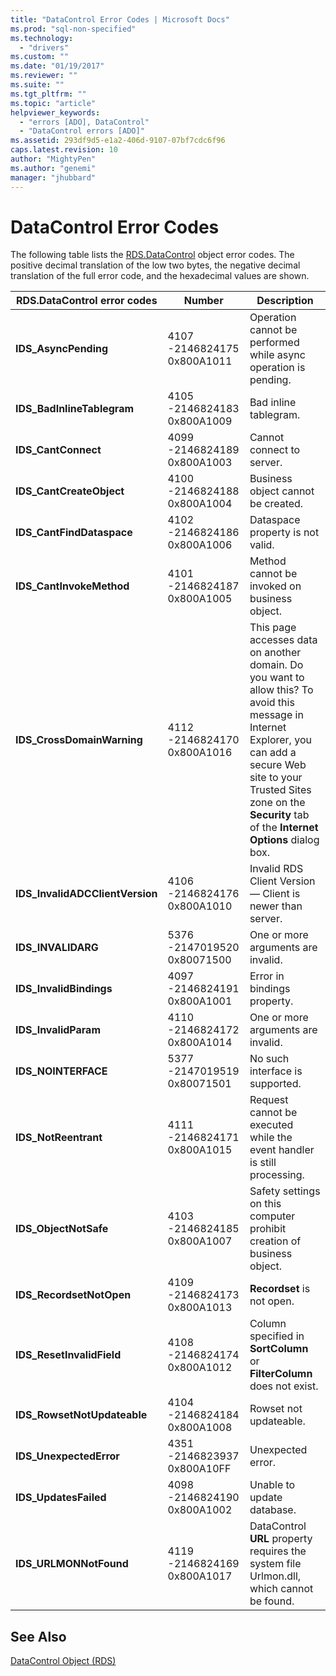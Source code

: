 ```yaml
---
title: "DataControl Error Codes | Microsoft Docs"
ms.prod: "sql-non-specified"
ms.technology:
  - "drivers"
ms.custom: ""
ms.date: "01/19/2017"
ms.reviewer: ""
ms.suite: ""
ms.tgt_pltfrm: ""
ms.topic: "article"
helpviewer_keywords: 
  - "errors [ADO], DataControl"
  - "DataControl errors [ADO]"
ms.assetid: 293df9d5-e1a2-406d-9107-07bf7cdc6f96
caps.latest.revision: 10
author: "MightyPen"
ms.author: "genemi"
manager: "jhubbard"
---
```

# DataControl Error Codes
The following table lists the [RDS.DataControl](../../../ado/reference/rds-api/datacontrol-object-rds.md) object error codes. The positive decimal translation of the low two bytes, the negative decimal translation of the full error code, and the hexadecimal values are shown.  
  
|RDS.DataControl error codes|Number|Description|  
|---------------------------------|------------|-----------------|  
|**IDS_AsyncPending**|4107 -2146824175 0x800A1011|Operation cannot be performed while async operation is pending.|  
|**IDS_BadInlineTablegram**|4105 -2146824183 0x800A1009|Bad inline tablegram.|  
|**IDS_CantConnect**|4099 -2146824189 0x800A1003|Cannot connect to server.|  
|**IDS_CantCreateObject**|4100 -2146824188 0x800A1004|Business object cannot be created.|  
|**IDS_CantFindDataspace**|4102 -2146824186 0x800A1006|Dataspace property is not valid.|  
|**IDS_CantInvokeMethod**|4101 -2146824187 0x800A1005|Method cannot be invoked on business object.|  
|**IDS_CrossDomainWarning**|4112 -2146824170 0x800A1016|This page accesses data on another domain. Do you want to allow this? To avoid this message in Internet Explorer, you can add a secure Web site to your Trusted Sites zone on the **Security** tab of the **Internet Options** dialog box.|  
|**IDS_InvalidADCClientVersion**|4106 -2146824176 0x800A1010|Invalid RDS Client Version — Client is newer than server.|  
|**IDS_INVALIDARG**|5376 -2147019520 0x80071500|One or more arguments are invalid.|  
|**IDS_InvalidBindings**|4097 -2146824191 0x800A1001|Error in bindings property.|  
|**IDS_InvalidParam**|4110 -2146824172 0x800A1014|One or more arguments are invalid.|  
|**IDS_NOINTERFACE**|5377 -2147019519 0x80071501|No such interface is supported.|  
|**IDS_NotReentrant**|4111 -2146824171 0x800A1015|Request cannot be executed while the event handler is still processing.|  
|**IDS_ObjectNotSafe**|4103 -2146824185 0x800A1007|Safety settings on this computer prohibit creation of business object.|  
|**IDS_RecordsetNotOpen**|4109 -2146824173 0x800A1013|**Recordset** is not open.|  
|**IDS_ResetInvalidField**|4108 -2146824174 0x800A1012|Column specified in **SortColumn** or **FilterColumn** does not exist.|  
|**IDS_RowsetNotUpdateable**|4104 -2146824184 0x800A1008|Rowset not updateable.|  
|**IDS_UnexpectedError**|4351 -2146823937 0x800A10FF|Unexpected error.|  
|**IDS_UpdatesFailed**|4098 -2146824190 0x800A1002|Unable to update database.|  
|**IDS_URLMONNotFound**|4119 -2146824169 0x800A1017|DataControl **URL** property requires the system file Urlmon.dll, which cannot be found.|  
  
## See Also  
 [DataControl Object (RDS)](../../../ado/reference/rds-api/datacontrol-object-rds.md)